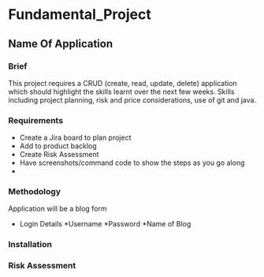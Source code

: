 # Fundamental_Project

## Name Of Application

### Brief

This project requires a CRUD (create, read, update, delete) application which should highlight the skills learnt over the next few weeks. Skills including project planning, risk and price considerations, use of git and java.

### Requirements

* Create a Jira board to plan project 
* Add to product backlog
* Create Risk Assessment 
* Have screenshots/command code to show the steps as you go along
*

### Methodology

Application will be a blog form

* Login Details
  *Username
  *Password
  *Name of Blog

### Installation
### Risk Assessment
